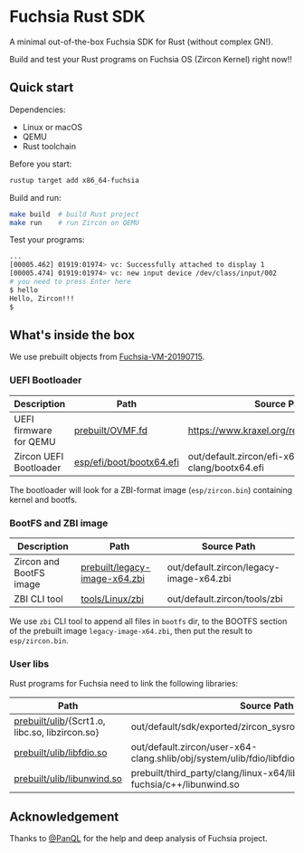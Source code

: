 # Fuchsia Rust SDK

A minimal out-of-the-box Fuchsia SDK for Rust (without complex GN!).

Build and test your Rust programs on Fuchsia OS (Zircon Kernel) right now!!

## Quick start

Dependencies:

* Linux or macOS
* QEMU
* Rust toolchain

Before you start:

```sh
rustup target add x86_64-fuchsia
```

Build and run:

```sh
make build  # build Rust project
make run    # run Zircon on QEMU
```

Test your programs:

```sh
...
[00005.462] 01919:01974> vc: Successfully attached to display 1
[00005.474] 01919:01974> vc: new input device /dev/class/input/002
# you need to press Enter here
$ hello
Hello, Zircon!!!
$ 
```

## What's inside the box

We use prebuilt objects from [Fuchsia-VM-20190715](https://fuchsia-china.com/fuchsia-virtual-machine-download/).

### UEFI Bootloader

| Description            | Path                                                 | Source Path                                  |
| ---------------------- | ---------------------------------------------------- | -------------------------------------------- |
| UEFI firmware for QEMU | [prebuilt/OVMF.fd](prebuilt/OVMF.fd)                 | https://www.kraxel.org/repos/jenkins/edk2/   |
| Zircon UEFI Bootloader | [esp/efi/boot/bootx64.efi](esp/efi/boot/bootx64.efi) | out/default.zircon/efi-x64-clang/bootx64.efi |

The bootloader will look for a ZBI-format image (`esp/zircon.bin`) containing kernel and bootfs.

### BootFS and ZBI image

| Description             | Path                                                         | Source Path                             |
| ----------------------- | ------------------------------------------------------------ | --------------------------------------- |
| Zircon and BootFS image | [prebuilt/legacy-image-x64.zbi](prebuilt/legacy-image-x64.zbi) | out/default.zircon/legacy-image-x64.zbi |
| ZBI CLI tool            | [tools/Linux/zbi](tools/Linux/zbi)                           | out/default.zircon/tools/zbi            |

We use `zbi` CLI tool to append all files in `bootfs` dir, to the BOOTFS section of the prebuilt image `legacy-image-x64.zbi`, then put the result to `esp/zircon.bin`.

### User libs

Rust programs for Fuchsia need to link the following libraries:

| Path                                                         | Source Path                                                  |
| ------------------------------------------------------------ | ------------------------------------------------------------ |
| [prebuilt/ulib](prebuilt/ulib)/{Scrt1.o, libc.so, libzircon.so} | out/default/sdk/exported/zircon_sysroot/arch/x64/sysroot/lib/* |
| [prebuilt/ulib/libfdio.so](prebuilt/ulib/libfdio.so)         | out/default.zircon/user-x64-clang.shlib/obj/system/ulib/fdio/libfdio.so |
| [prebuilt/ulib/libunwind.so](prebuilt/ulib/libunwind.so)     | prebuilt/third_party/clang/linux-x64/lib/x86_64-unknown-fuchsia/c++/libunwind.so |

## Acknowledgement

Thanks to [@PanQL](https://github.com/PanQL) for the help and deep analysis of Fuchsia project.
